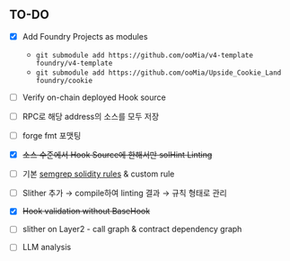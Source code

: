 ## TO-DO

- [x]  Add Foundry Projects as modules
    - `git submodule add https://github.com/ooMia/v4-template foundry/v4-template`
    - `git submodule add https://github.com/ooMia/Upside_Cookie_Land foundry/cookie`

- [ ]  Verify on-chain deployed Hook source
- [ ]  RPC로 해당 address의 소스를 모두 저장
- [ ]  forge fmt 포맷팅
- [x]  ~~소스 수준에서 Hook Source에 한해서만 solHint Linting~~
- [ ]  기본 [semgrep solidity rules](https://github.com/semgrep/semgrep-rules/tree/develop/solidity) & custom rule
- [ ]  Slither 추가 → compile하여 linting 결과 → 규칙 형태로 관리
- [x]  ~~Hook validation without BaseHook~~
- [ ]  slither on Layer2 - call graph & contract dependency graph
- [ ]  LLM analysis
